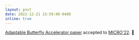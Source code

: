 ```yaml
---
layout: post
date: 2022-12-21 15:59:00-0400
inline: true
---
```


[Adaptable Butterfly Accelerator paper](https://arxiv.org/pdf/2209.09570.pdf) accepted to [MICRO'22](https://www.microarch.org/micro55/). :page_facing_up:
